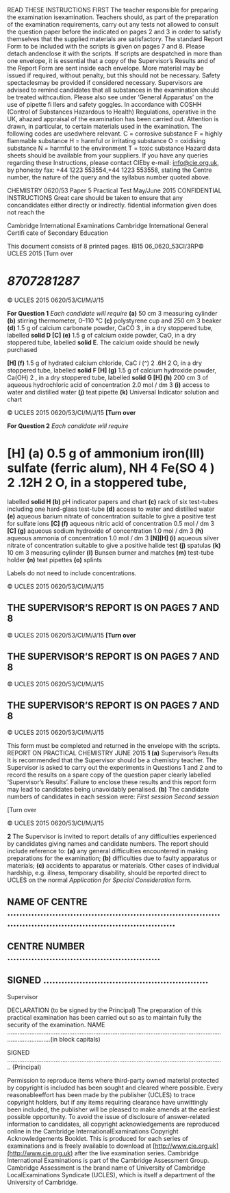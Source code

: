  READ THESE INSTRUCTIONS FIRST The teacher responsible for preparing the examination isexamination. Teachers should, as part of the preparation of the examination requirements, carry out any tests not allowed to consult the question paper before the indicated on pages 2 and 3 in order to satisfy themselves that the supplied materials are satisfactory. The standard Report Form to be included with the scripts is given on pages 7 and 8. Please detach andenclose it with the scripts. If scripts are despatched in more than one envelope, it is essential that a copy of the Supervisor’s Results and of the Report Form are sent inside each envelope. More material may be issued if required, without penalty, but this should not be necessary. Safety spectaclesmay be provided if considered necessary. Supervisors are advised to remind candidates that all substances in the examination should be treated withcaution. Please also see under ‘General Apparatus’ on the use of pipette fi llers and safety goggles. In accordance with COSHH (Control of Substances Hazardous to Health) Regulations, operative in the UK, ahazard appraisal of the examination has been carried out. Attention is drawn, in particular, to certain materials used in the examination. The following codes are usedwhere relevant. C = corrosive substance F = highly flammable substance H = harmful or irritating substance O = oxidising substance N = harmful to the environment T = toxic substance Hazard data sheets should be available from your suppliers. If you have any queries regarding these Instructions, please contact CIEby e-mail: info@cie.org.uk, by phone:by fax: +44 1223 553554,+44 1223 553558, stating the Centre number, the nature of the query and the syllabus number quoted above. 

 CHEMISTRY 0620/53 Paper 5 Practical Test May/June 2015 CONFIDENTIAL INSTRUCTIONS Great care should be taken to ensure that any concandidates either directly or indirectly. fidential information given does not reach the 

 Cambridge International Examinations Cambridge International General Certifi cate of Secondary Education 

 This document consists of 8 printed pages. IB15 06_0620_53CI/3RP© UCLES 2015 [Turn over 

# *8707281287* 


© UCLES 2015 0620/53/CI/M/J/15 

**For Question 1** _Each candidate will require_ **(a)** 50 cm 3 measuring cylinder **(b)** stirring thermometer, 0–110 °C **(c)** polystyrene cup and 250 cm 3 beaker **(d)** 1.5 g of calcium carbonate powder, CaCO 3 , in a dry stoppered tube, labelled **solid D [C] (e)** 1.5 g of calcium oxide powder, CaO, in a dry stoppered tube, labelled **solid E**. The calcium oxide should be newly purchased 

**[H] (f)** 1.5 g of hydrated calcium chloride, CaC _l_ (^) 2 .6H 2 O, in a dry stoppered tube, labelled **solid F [H] (g)** 1.5 g of calcium hydroxide powder, Ca(OH) 2 , in a dry stoppered tube, labelled **solid G [H] (h)** 200 cm 3 of aqueous hydrochloric acid of concentration 2.0 mol / dm 3 **(i)** access to water and distilled water **(j)** teat pipette **(k)** Universal Indicator solution and chart 


© UCLES 2015 0620/53/CI/M/J/15 **[Turn over** 

**For Question 2** _Each candidate will require_ 

# [H] (a) 0.5 g of ammonium iron(III) sulfate (ferric alum), NH 4 Fe(SO 4 ) 2 .12H 2 O, in a stoppered tube, 

labelled **solid H (b)** pH indicator papers and chart **(c)** rack of six test-tubes including one hard-glass test-tube **(d)** access to water and distilled water **(e)** aqueous barium nitrate of concentration suitable to give a positive test for sulfate ions **[C] (f)** aqueous nitric acid of concentration 0.5 mol / dm 3 **[C] (g)** aqueous sodium hydroxide of concentration 1.0 mol / dm 3 **(h)** aqueous ammonia of concentration 1.0 mol / dm 3 **[N][H] (i)** aqueous silver nitrate of concentration suitable to give a positive halide test **(j)** spatulas **(k)** 10 cm 3 measuring cylinder **(l)** Bunsen burner and matches **(m)** test-tube holder **(n)** teat pipettes **(o)** splints 

 Labels do not need to include concentrations. 


© UCLES 2015 0620/53/CI/M/J/15 

## THE SUPERVISOR’S REPORT IS ON PAGES 7 AND 8 


© UCLES 2015 0620/53/CI/M/J/15 **[Turn over** 

## THE SUPERVISOR’S REPORT IS ON PAGES 7 AND 8 


© UCLES 2015 0620/53/CI/M/J/15 

## THE SUPERVISOR’S REPORT IS ON PAGES 7 AND 8 


© UCLES 2015 0620/53/CI/M/J/15 

This form must be completed and returned in the envelope with the scripts. REPORT ON PRACTICAL CHEMISTRY JUNE 2015 **1 (a)** Supervisor’s Results It is recommended that the Supervisor should be a chemistry teacher. The Supervisor is asked to carry out the experiments in Questions 1 and 2 and to record the results on a spare copy of the question paper clearly labelled ‘Supervisor’s Results’. Failure to enclose these results and this report form may lead to candidates being unavoidably penalised. **(b)** The candidate numbers of candidates in each session were: _First session Second session_ 

 [Turn over 


© UCLES 2015 0620/53/CI/M/J/15 

**2** The Supervisor is invited to report details of any difficulties experienced by candidates giving names and candidate numbers. The report should include reference to: **(a)** any general difficulties encountered in making preparations for the examination; **(b)** difficulties due to faulty apparatus or materials; **(c)** accidents to apparatus or materials. Other cases of individual hardship, e.g. illness, temporary disability, should be reported direct to UCLES on the normal _Application for Special Consideration_ form. 

## NAME OF CENTRE ............................................................................................................................... 

## CENTRE NUMBER ................................................... 

## SIGNED ....................................................... 

 Supervisor 

DECLARATION (to be signed by the Principal) The preparation of this practical examination has been carried out so as to maintain fully the security of the examination. NAME .....................................................................................................................................................(in block capitals) 

SIGNED .............................................................................................................................. (Principal) 

Permission to reproduce items where third-party owned material protected by copyright is included has been sought and cleared where possible. Every reasonableeffort has been made by the publisher (UCLES) to trace copyright holders, but if any items requiring clearance have unwittingly been included, the publisher will be pleased to make amends at the earliest possible opportunity. To avoid the issue of disclosure of answer-related information to candidates, all copyright acknowledgements are reproduced online in the Cambridge InternationalExaminations Copyright Acknowledgements Booklet. This is produced for each series of examinations and is freely available to download at [http://www.cie.org.uk](http://www.cie.org.uk) after the live examination series. Cambridge International Examinations is part of the Cambridge Assessment Group. Cambridge Assessment is the brand name of University of Cambridge LocalExaminations Syndicate (UCLES), which is itself a department of the University of Cambridge. 



